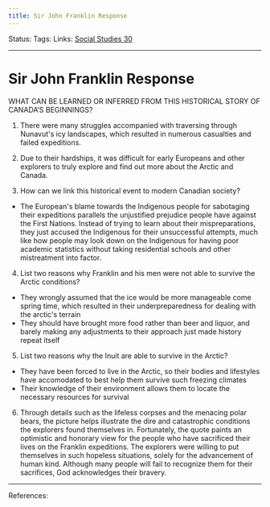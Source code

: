 ```yaml
---
title: Sir John Franklin Response
---
```

Status:
Tags:
Links: [Social Studies 30](out/social-studies-30.md)
___
# Sir John Franklin Response
WHAT CAN BE LEARNED OR INFERRED FROM THIS HISTORICAL STORY OF CANADA’S BEGINNINGS?
1.  There were many struggles accompanied with traversing through Nunavut's icy landscapes, which resulted in numerous casualties and failed expeditions.
2.  Due to their hardships, it was difficult for early Europeans and other explorers to truly explore and find out more about the Arctic and Canada.

3. How can we link this historical event to modern Canadian society? 
- The European's blame towards the Indigenous people for sabotaging their expeditions parallels the unjustified prejudice people have against the First Nations. Instead of trying to learn about their mispreparations, they just accused the Indigenous for their unsuccessful attempts, much like how people may look down on the Indigenous for having poor academic statistics without taking residential schools and other mistreatment into factor.

4. List two reasons why Franklin and his men were not able to survive the Arctic conditions? 
- They wrongly assumed that the ice would be more manageable come spring time, which resulted in their underpreparedness for dealing with the arctic's terrain
- They should have brought more food rather than beer and liquor, and barely making any adjustments to their approach just made history repeat itself

5. List two reasons why the Inuit are able to survive in the Arctic?
- They have been forced to live in the Arctic, so their bodies and lifestyles have accomodated to best help them survive such freezing climates
- Their knowledge of their environment allows them to locate the necessary resources for survival

6.  Through details such as the lifeless corpses and the menacing polar bears, the picture helps illustrate the dire and catastrophic conditions the explorers found themselves in. Fortunately, the quote paints an optimistic and honorary view for the people who have sacrificed their lives on the Franklin expeditions. The explorers were willing to put themselves in such hopeless situations, solely for the advancement of human kind. Although many people will fail to recognize them for their sacrifices, God acknowledges their bravery.
___
References: